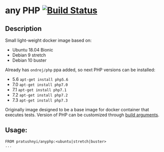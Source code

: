 # any PHP [![Build Status](https://travis-ci.org/paveldhq/anyphp-docker.svg?branch=master)](https://travis-ci.org/paveldhq/anyphp-docker)

## Description
Small light-weight docker image based on:
 * Ubuntu 18.04 Bionic
 * Debian 9 stretch
 * Debian 10 buster

Already has `ondrej/php` ppa added, so next PHP versions can be installed:
 * 5.6 `apt-get install php5.6`
 * 7.0 `apt-get install php7.0`
 * 7.1 `apt-get install php7.1`
 * 7.2 `apt-get install php7.2`
 * 7.3 `apt-get install php7.3`
 
Originally image designed to be a base image for docker container that executes tests. Version of PHP can be customized through [build arguments](https://docs.docker.com/engine/reference/commandline/build/#set-build-time-variables---build-arg).

## Usage:

```
FROM pratushnyi/anyphp:<ubuntu|stretch|buster>
...
```